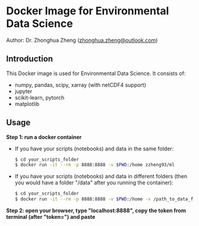 # Docker Image for Environmental Data Science

Author: Dr. Zhonghua Zheng (zhonghua.zheng@outlook.com)

## Introduction

This Docker image is used for Environmental Data Science. It consists of:

- numpy, pandas, scipy, xarray (with netCDF4 support)
- jupyter
- scikit-learn, pytorch
- matplotlib

## Usage

**Step 1: run a docker container**

- If you have your scripts (notebooks) and data in the same folder:

  ```bash
  $ cd your_scripts_folder
  $ docker run -it --rm -p 8888:8888 -v $PWD:/home zzheng93/ml
  ```

- If you have your scripts (notebooks) and data in different folders (then you would have a folder "/data" after you running the container):

  ```bash
  $ cd your_scripts_folder
  $ docker run -it --rm -p 8888:8888 -v $PWD:/home -v /path_to_data_folder:/data zzheng93/ml
  ```

**Step 2: open your browser, type "localhost:8888", copy the token from terminal (after "token=") and paste** 

